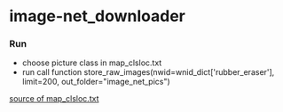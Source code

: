 # image-net_downloader

### Run
- choose picture class in  map_clsloc.txt
- run call function store_raw_images(nwid=wnid_dict['rubber_eraser'], limit=200, out_folder="image_net_pics")

[source of map_clsloc.txt](https://gist.github.com/aaronpolhamus/964a4411c0906315deb9f4a3723aac57)

